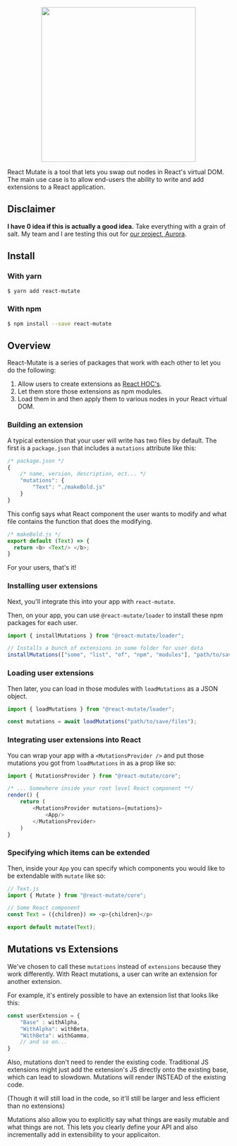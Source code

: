 <p align="center">
  <img src="https://i.imgur.com/003JozN.png" width="350px" />
</p>

React Mutate is a tool that lets you swap out nodes in React's virtual DOM. The main use case is to allow end-users the ability to write and add extensions to a React application. 

## Disclaimer

**I have 0 idea if this is actually a good idea.** Take everything with a grain of salt. My team and I are testing this out for [our project, Aurora](https://github.com/tundra-code/aurora).

## Install

### With yarn

``` sh
$ yarn add react-mutate
```

### With npm

``` sh
$ npm install --save react-mutate
```

## Overview

React-Mutate is a series of packages that work with each other to let you do the following:
1. Allow users to create extensions as [React HOC's](https://reactjs.org/docs/higher-order-components.html).
2. Let them store those extensions as npm modules.
3. Load them in and then apply them to various nodes in your React virtual DOM.


### Building an extension 

A typical extension that your user will write has two files by default. The first is a `package.json` that includes a `mutations` attribute like this:

``` js
/* package.json */
{
    /* name, version, description, ect... */
    "mutations": {
        "Text": "./makeBold.js"
    }
}
```

This config says what React component the user wants to modify and what file contains the function that does the modifying.

``` js
/* makeBold.js */
export default (Text) => {
  return <b> <Text/> </b>;
}
```

For your users, that's it! 

### Installing user extensions
Next, you'll integrate this into your app with `react-mutate`. 

Then, on your app, you can use `@react-mutate/loader` to install these npm packages for each user. 

``` js
import { installMutations } from "@react-mutate/loader";

// Installs a bunch of extensions in some folder for user data
installMutations(["some", "list", "of", "npm", "modules"], "path/to/save/files"); 
```

### Loading user extensions

Then later, you can load in those modules with `loadMutations` as a JSON object.

``` js
import { loadMutations } from "@react-mutate/loader";

const mutations = await loadMutations("path/to/save/files");
```

### Integrating user extensions into React
You can wrap your app with a `<MutationsProvider />` and put those mutations you got from `loadMutations` in as a prop like so:

``` js
import { MutationsProvider } from "@react-mutate/core";

/* ... Somewhere inside your root level React component **/ 
render() {
    return (
        <MutationsProvider mutations={mutations}>
            <App/>
        </MutationsProvider>
    )
}
```

### Specifying which items can be extended
Then, inside your `App` you can specify which components you would like to be extendable with `mutate` like so:

``` js
// Text.js 
import { Mutate } from "@react-mutate/core";

// Some React component 
const Text = ({children}) => <p>{children}</p>

export default mutate(Text);
```

## Mutations vs Extensions
We've chosen to call these `mutations` instead of `extensions` because they work differently. With React mutations, a user can write an extension for another extension. 

For example, it's entirely possible to have an extension list that looks like this:

``` js
const userExtension = {
    "Base" : withAlpha,
    "WithAlpha": withBeta,
    "WithBeta": withGamma,
    // and so on...
}
```

Also, mutations don't need to render the existing code. Traditional JS extensions might just add the extension's JS directly onto the existing base, which can lead to slowdown. Mutations will render INSTEAD of the existing code. 

(Though it will still load in the code, so it'll still be larger and less efficient than no extensions)

Mutations also allow you to explicitly say what things are easily mutable and what things are not. This lets you clearly define your API and also incrementally add in extensibility to your applicaiton. 

